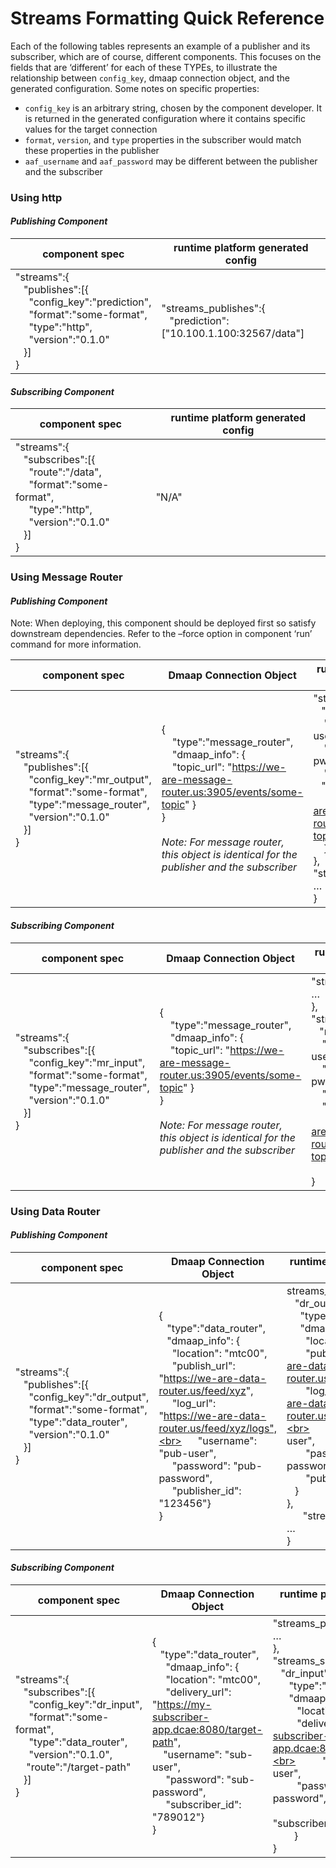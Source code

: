
# Streams Formatting Quick Reference

Each of the following tables represents an example of a publisher and its subscriber, which are of course, different components. This focuses on the fields that are ‘different’ for each of these TYPEs, to illustrate the relationship between `config_key`, dmaap connection object, and the generated configuration. Some notes on specific properties:

* `config_key`  is an arbitrary string, chosen by the component developer. It  is returned in the  generated configuration where it contains specific values for the target connection
* `format`, `version`, and `type` properties in the subscriber would match these properties in the publisher
* `aaf_username` and `aaf_password` may be different between the publisher and the subscriber



### Using http

#### *Publishing Component*

| component spec | runtime platform generated config |
|----------------|-----------------------------------|
|"streams":{<br>&nbsp;&nbsp;&nbsp;"publishes":[{<br>&nbsp;&nbsp;&nbsp;&nbsp;&nbsp;"config_key":"prediction",<br>&nbsp;&nbsp;&nbsp;&nbsp;&nbsp;"format":"some-format",<br>&nbsp;&nbsp;&nbsp;&nbsp;&nbsp;"type":"http",<br>&nbsp;&nbsp;&nbsp;&nbsp;&nbsp;"version":"0.1.0"<br>&nbsp;&nbsp;&nbsp;}]<br>}<br>|"streams_publishes":{<br>&nbsp;&nbsp;&nbsp;"prediction":["10.100.1.100:32567/data"] |

#### *Subscribing Component*

| component spec | runtime platform generated config |
|----------------|-----------------------------------|
|"streams":{<br>&nbsp;&nbsp;&nbsp;"subscribes":[{<br>&nbsp;&nbsp;&nbsp;&nbsp;&nbsp;"route":"/data",<br>&nbsp;&nbsp;&nbsp;&nbsp;&nbsp;"format":"some-format",<br>&nbsp;&nbsp;&nbsp;&nbsp;&nbsp;"type":"http",<br>&nbsp;&nbsp;&nbsp;&nbsp;&nbsp;"version":"0.1.0"<br>&nbsp;&nbsp;&nbsp;}]<br>}<br>|"N/A"|



### Using Message Router

#### *Publishing Component*

Note: When deploying, this component should be deployed first so satisfy downstream dependencies. Refer to the –force option in component ‘run’ command for more information.

| component spec | Dmaap Connection Object | runtime platform generated config |
|----------------|-------------------------| --------------------------------- |
|"streams":{<br>&nbsp;&nbsp;&nbsp;"publishes":[{<br>&nbsp;&nbsp;&nbsp;&nbsp;&nbsp;"config_key":"mr_output",<br>&nbsp;&nbsp;&nbsp;&nbsp;&nbsp;"format":"some-format",<br>&nbsp;&nbsp;&nbsp;&nbsp;&nbsp;"type":"message_router",<br>&nbsp;&nbsp;&nbsp;&nbsp;&nbsp;"version":"0.1.0"<br>&nbsp;&nbsp;&nbsp;}]<br>} | {<br>&nbsp;&nbsp;&nbsp; "type":"message_router",<br> &nbsp;&nbsp;&nbsp;&nbsp;"dmaap_info": {<br>&nbsp;&nbsp;&nbsp; "topic_url": "https://we-are-message-router.us:3905/events/some-topic" }<br>} <br><br>*Note: For message router, this object is identical for the publisher and the subscriber* | "streams_publishes":{<br>&nbsp;&nbsp;&nbsp;"mr_output":{<br>&nbsp;&nbsp;&nbsp; "aaf_username":"pub-user",<br>&nbsp;&nbsp;&nbsp; "aaf_password":"pub-pwd",<br>&nbsp;&nbsp;&nbsp;&nbsp;"type":"message_router",<br>&nbsp;&nbsp;&nbsp;"dmaap_info":{<br>&nbsp;&nbsp;&nbsp;&nbsp;&nbsp;&nbsp;&nbsp;"topic_url":"https://we-are-message-router.us:3905/events/some-topic"}<br>&nbsp;&nbsp;&nbsp;&nbsp;}<br>},<br> "streams_subscribes":{<br>…<br>} 

#### *Subscribing Component*

| component spec | Dmaap Connection Object | runtime platform generated config |
|----------------|-------------------------| --------------------------------- |
|"streams":{<br>&nbsp;&nbsp;&nbsp;"subscribes":[{<br>&nbsp;&nbsp;&nbsp;&nbsp;&nbsp;"config_key":"mr_input",<br>&nbsp;&nbsp;&nbsp;&nbsp;&nbsp;"format":"some-format",<br>&nbsp;&nbsp;&nbsp;&nbsp;&nbsp;"type":"message_router",<br>&nbsp;&nbsp;&nbsp;&nbsp;&nbsp;"version":"0.1.0"<br>&nbsp;&nbsp;&nbsp;}]<br>} | {<br>&nbsp;&nbsp;&nbsp; "type":"message_router",<br> &nbsp;&nbsp;&nbsp;&nbsp;"dmaap_info": {<br>&nbsp;&nbsp;&nbsp; "topic_url": "https://we-are-message-router.us:3905/events/some-topic" }<br>} <br><br>*Note: For message router, this object is identical for the publisher and the subscriber* | "streams_publishes":{<br>…<br>},<br> "streams_subscribes":{<br>&nbsp;&nbsp;&nbsp;"mr_input":{<br>&nbsp;&nbsp;&nbsp; "aaf_username":"sub-user",<br>&nbsp;&nbsp;&nbsp; "aaf_password":"sub-pwd",<br>&nbsp;&nbsp;&nbsp;&nbsp;"type":"message_router",<br>&nbsp;&nbsp;&nbsp;&nbsp;"dmaap_info":{<br>&nbsp;&nbsp;&nbsp;&nbsp;&nbsp;&nbsp;&nbsp;"topic_url":"https://we-are-message-router.us:3905/events/some-topic"}<br>&nbsp;&nbsp;&nbsp;&nbsp;&nbsp;&nbsp;}<br>}




### Using Data Router

#### *Publishing Component*

| component spec | Dmaap Connection Object | runtime platform generated config |
|----------------|-------------------------| --------------------------------- |
|"streams":{<br>&nbsp;&nbsp;&nbsp;"publishes":[{<br>&nbsp;&nbsp;&nbsp;&nbsp;&nbsp;"config_key":"dr_output",<br>&nbsp;&nbsp;&nbsp;&nbsp;&nbsp;"format":"some-format",<br>&nbsp;&nbsp;&nbsp;&nbsp;&nbsp;"type":"data_router",<br>&nbsp;&nbsp;&nbsp;&nbsp;&nbsp;"version":"0.1.0"<br>&nbsp;&nbsp;&nbsp;}]<br>} | {<br>&nbsp;&nbsp; "type":"data_router",<br> &nbsp;&nbsp;&nbsp;"dmaap_info": {<br> &nbsp;&nbsp;&nbsp;&nbsp;&nbsp;"location": "mtc00",<br> &nbsp;&nbsp;&nbsp;&nbsp; "publish_url": "https://we-are-data-router.us/feed/xyz", <br> &nbsp;&nbsp;&nbsp;&nbsp;&nbsp;"log_url": "https://we-are-data-router.us/feed/xyz/logs",<br> &nbsp;&nbsp;&nbsp;&nbsp; "username": "pub-user",<br> &nbsp;&nbsp;&nbsp;&nbsp; "password": "pub-password",<br> &nbsp;&nbsp;&nbsp;&nbsp; "publisher_id": "123456"}<br>} | streams_publishes":{<br>&nbsp;&nbsp;&nbsp;"dr_output":{<br>&nbsp;&nbsp;&nbsp;&nbsp; "type":"data_router",<br>&nbsp;&nbsp;&nbsp;&nbsp;&nbsp;"dmaap_info":{<br>&nbsp;&nbsp;&nbsp;&nbsp;&nbsp;&nbsp;&nbsp;"location":"mtc00",<br> &nbsp;&nbsp;&nbsp;&nbsp;&nbsp;&nbsp;&nbsp;"publish_url":"https://we-are-data-router.us/feed/xyz",<br> &nbsp;&nbsp;&nbsp;&nbsp;&nbsp;&nbsp;&nbsp;"log_url":"https://we-are-data-router.us/feed/xyz/logs",<br> &nbsp;&nbsp;&nbsp;&nbsp;&nbsp;&nbsp; "username":"pub-user",<br>&nbsp;&nbsp;&nbsp;&nbsp;&nbsp;&nbsp; "password":"pub-password",<br> &nbsp;&nbsp;&nbsp;&nbsp;&nbsp;&nbsp; "publisher_id":"123456"}<br>&nbsp;&nbsp;&nbsp;}<br>},<br> &nbsp;&nbsp;&nbsp;&nbsp;&nbsp; "streams_subscribes":{<br> …<br> } 

#### *Subscribing Component*

| component spec | Dmaap Connection Object | runtime platform generated config |
|----------------|-------------------------| --------------------------------- |
|"streams":{<br>&nbsp;&nbsp;&nbsp;"subscribes":[{<br>&nbsp;&nbsp;&nbsp;&nbsp;&nbsp;"config_key":"dr_input",<br>&nbsp;&nbsp;&nbsp;&nbsp;&nbsp;"format":"some-format",<br>&nbsp;&nbsp;&nbsp;&nbsp;&nbsp;"type":"data_router",<br>&nbsp;&nbsp;&nbsp;&nbsp;&nbsp;"version":"0.1.0",<br> &nbsp;&nbsp;&nbsp;&nbsp;"route":"/target-path"<br>&nbsp;&nbsp;&nbsp;}]<br>} | {<br>&nbsp;&nbsp; "type":"data_router",<br> &nbsp;&nbsp;&nbsp;&nbsp;&nbsp;"dmaap_info": {<br> &nbsp;&nbsp;&nbsp;&nbsp;&nbsp;"location": "mtc00",<br> &nbsp;&nbsp;&nbsp;&nbsp; "delivery_url": "https://my-subscriber-app.dcae:8080/target-path", <br>&nbsp;&nbsp;&nbsp;&nbsp;"username": "sub-user",<br> &nbsp;&nbsp;&nbsp;&nbsp; "password": "sub-password",<br> &nbsp;&nbsp;&nbsp;&nbsp; "subscriber_id": "789012"}<br>} | "streams_publishes":{<br> …<br> },<br> "streams_subscribes":{<br>&nbsp;&nbsp;&nbsp;"dr_input":{<br> &nbsp;&nbsp;&nbsp;&nbsp;&nbsp; "type":"data_router",<br>&nbsp;&nbsp;&nbsp;&nbsp;&nbsp;&nbsp;"dmaap_info":{<br>&nbsp;&nbsp;&nbsp;&nbsp;&nbsp;&nbsp;&nbsp;&nbsp;&nbsp;"location":"mtc00",<br> &nbsp;&nbsp;&nbsp;&nbsp;&nbsp;&nbsp;&nbsp;&nbsp;&nbsp;"delivery_url":"https://my-subscriber-app.dcae:8080/target-path",<br> &nbsp;&nbsp;&nbsp;&nbsp;&nbsp;&nbsp;&nbsp;&nbsp; "username":"sub-user",<br>&nbsp;&nbsp;&nbsp;&nbsp;&nbsp;&nbsp;&nbsp;&nbsp; "password":"sub-password",<br> &nbsp;&nbsp;&nbsp;&nbsp;&nbsp;&nbsp;&nbsp;&nbsp; "subscriber_id":"789012"}<br>&nbsp;&nbsp;&nbsp;&nbsp;&nbsp;&nbsp;&nbsp;&nbsp;}<br>}

